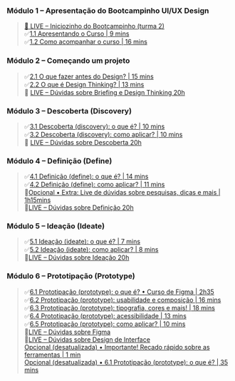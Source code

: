 
### Módulo 1 – Apresentação do Bootcampinho UI/UX Design
> [🔴 LIVE – Iniciozinho do Bootcampinho (turma 2)](https://youtu.be/YKPDScXONwY)  
> ✅[1.1 Apresentando o Curso | 9 mins](https://sheisacreative.com.br/bootcampinho/apresentando-o-curso)  
> ✅[1.2 Como acompanhar o curso | 16 mins](https://sheisacreative.com.br/bootcampinho/como-acompanhar)


### Módulo 2 – Começando um projeto
> ✅[2.1 O que fazer antes do Design? | 15 mins](https://sheisacreative.com.br/bootcampinho/o-que-fazer-antes-design)  
> ✅[2.2 O que é Design Thinking? | 13 mins](https://sheisacreative.com.br/bootcampinho/o-que-e-design-thinking)  
> 🔴 [LIVE – Dúvidas sobre Briefing e Design Thinking 20h](https://youtu.be/MdBsrc45lk8)


### Módulo 3 – Descoberta (Discovery)
> ✅[3.1 Descoberta (discovery): o que é? | 10 mins](https://sheisacreative.com.br/bootcampinho/descoberta-discovery)  
> ✅[3.2 Descoberta (discovery): como aplicar? | 10 mins](https://sheisacreative.com.br/bootcampinho/como-aplicar-descoberta)  
> 🔴 [LIVE – Dúvidas sobre Descoberta 20h](https://youtu.be/vMoPWyo48Sw)  


### Módulo 4 – Definição (Define)
> ✅[4.1 Definição (define): o que é? | 14 mins](https://sheisacreative.com.br/bootcampinho/o-que-e-definicao)  
> ✅[4.2 Definição (define): como aplicar? | 11 mins](https://sheisacreative.com.br/bootcampinho/como-aplicar-definicao)  
> 🔴[Opcional • Extra: Live de dúvidas sobre pesquisas, dicas e mais | 1h15mins](https://youtu.be/CO1wEHpaJHI)  
> 🔴[LIVE – Dúvidas sobre Definição 20h](https://youtu.be/12u1fqX2bnY)


### Módulo 5 – Ideação (Ideate)
> ✅[5.1 Ideação (ideate): o que é? | 7 mins ](https://sheisacreative.com.br/bootcampinho/ideacao-bootcampinho-ui-ux-design)  
> ✅[5.2 Ideação (ideate): como aplicar? | 8 mins ](https://sheisacreative.com.br/bootcampinho/ideacao-como-aplicar)  
> 🔴[LIVE – Dúvidas sobre Ideação 20h](https://youtu.be/9z4ATckXdRU)  


### Módulo 6 – Prototipação (Prototype)

> ✅[6.1 Prototipação (prototype): o que é? • Curso de Figma | 2h35](https://sheisacreative.com.br/curso/curso-de-figma)  
> ✅[6.2 Prototipação (prototype): usabilidade e composição | 16 mins](https://sheisacreative.com.br/bootcampinho/usabilidade-composicao)  
> ✅[6.3 Prototipação (prototype): tipografia, cores e mais! | 18 mins](https://sheisacreative.com.br/bootcampinho/design-interface)  
> ✅[6.4 Prototipação (prototype): acessibilidade | 13 mins](https://sheisacreative.com.br/bootcampinho/acessibilidade)  
> ✅[6.5 Prototipação (prototype): como aplicar? | 10 mins](https://sheisacreative.com.br/bootcampinho/prototipacao-como-aplicar)  
> 🔴[LIVE – Dúvidas sobre Figma](https://youtu.be/FE0l07UUgkU)  
> 🔴[LIVE – Dúvidas sobre Design de Interface](https://youtu.be/bUEa8hkRLnI)  
> [Opcional (desatualizada) • Importante! Recado rápido sobre as ferramentas | 1 min](https://youtu.be/kc3gTNpC8ZY)  
> [Opcional (desatualizada) • 6.1 Prototipação (prototype): o que é? | 35 mins](https://sheisacreative.com.br/bootcampinho/prototipacao-ui-ux-design-2)  







